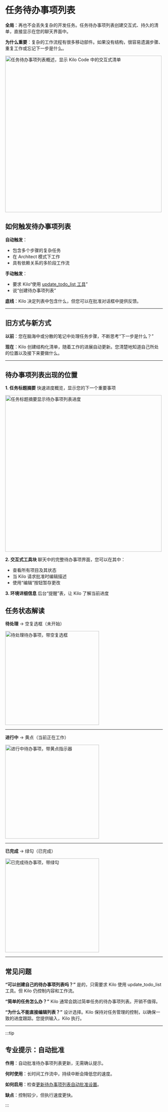 # 任务待办事项列表

**全局**：再也不会丢失复杂的开发任务。任务待办事项列表创建交互式、持久的清单，直接显示在您的聊天界面中。

**为什么重要**：复杂的工作流程有很多移动部件。如果没有结构，很容易遗漏步骤、重复工作或忘记下一步是什么。

<img src="/docs/img/task-todo-list/task-todo-list-1.png" alt="任务待办事项列表概述，显示 Kilo Code 中的交互式清单" width="500" />

## 如何触发待办事项列表

**自动触发**：

- 包含多个步骤的复杂任务
- 在 Architect 模式下工作
- 具有依赖关系的多阶段工作流

**手动触发**：

- 要求 Kilo“使用 [update_todo_list 工具](/features/tools/update-todo-list)”
- 说“创建待办事项列表”

**底线**：Kilo 决定列表中包含什么，但您可以在批准对话框中提供反馈。

---

## 旧方式与新方式

**以前**：您在脑海中或分散的笔记中处理任务步骤，不断思考“下一步是什么？”

**现在**：Kilo 创建结构化清单，随着工作的进展自动更新。您清楚地知道自己所处的位置以及接下来要做什么。

---

## 待办事项列表出现的位置

**1. 任务标题摘要**
快速进度概览，显示您的下一个重要事项

<img src="/docs/img/task-todo-list/task-header.png" alt="任务标题摘要显示待办事项列表进度" width="500" />

**2. 交互式工具块**
聊天中的完整待办事项界面，您可以在其中：

- 查看所有项目及其状态
- 当 Kilo 请求批准时编辑描述
- 使用“编辑”按钮暂存更改

**3. 环境详细信息**
后台“提醒”表，让 Kilo 了解当前进度

## 任务状态解读

**待处理** → 空复选框（未开始）

<img src="/docs/img/task-todo-list/not-started.png" alt="待处理待办事项，带空复选框" width="300" />

---

**进行中** → 黄点（当前正在工作）

<img src="/docs/img/task-todo-list/in-progress.png" alt="进行中待办事项，带黄点指示器" width="300" />

---

**已完成** → 绿勾（已完成）

<img src="/docs/img/task-todo-list/complete.png" alt="已完成待办事项，带绿勾" width="300" />

---

## 常见问题

**“可以创建自己的待办事项列表吗？”**
是的，只需要求 Kilo 使用 update_todo_list 工具。但 Kilo 仍控制内容和工作流。

**“简单的任务怎么办？”**
Kilo 通常会跳过简单任务的待办事项列表。开销不值得。

**“为什么不能直接编辑列表？”**
设计选择。Kilo 保持对任务管理的控制，以确保一致的进度跟踪。您提供输入，Kilo 执行。

---

:::tip

## 专业提示：自动批准

**作用**：自动批准待办事项列表更新，无需确认提示。

**何时使用**：长时间工作流中，持续中断会降低您的速度。

**如何启用**：检查[更新待办事项列表自动批准设置](/features/auto-approving-actions#update-todo-list)。

**缺点**：控制较少，但执行速度更快。

:::
